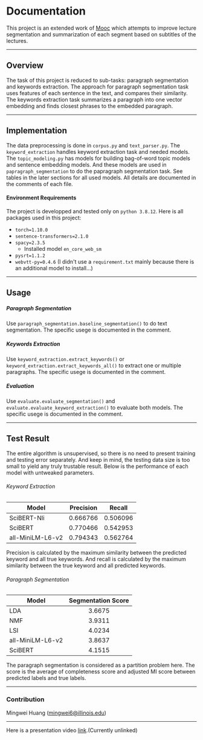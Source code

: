 # Documentation
This project is an extended work of [Mooc](https://smartmoocs.web.illinois.edu/) which attempts to improve lecture segmentation and summarization of each segment based on subtitles of the lectures.

---
## Overview
The task of this project is reduced to sub-tasks: paragraph segmentation and keywords extraction. The approach for paragraph segmentation task uses features of each sentence in the text, and compares their similarity. The keywords extraction task summarizes a paragraph into one vector embedding and finds closest phrases to the embedded paragraph.

---
## Implementation
The data preprocessing is done in `corpus.py` and `text_parser.py`. The `keyword_extraction` handles keyword extraction task and needed models. The `topic_modeling.py` has models for building bag-of-word topic models and sentence embedding models. And these models are used in `papragraph_segmentation` to do the papragraph segmentation task. 
See tables in the later sections for all used models. All details are documented in the comments of each file.

#### Environment Requirements
The project is developped and tested only on `python 3.8.12`.
Here is all packages used in this project:
- `torch=1.10.0`
- `sentence-transformers=2.1.0`
- `spacy=2.3.5`
    - Installed model `en_core_web_sm`
- `pysrt=1.1.2`
- `webvtt-py=0.4.6`
(I didn't use a `requirement.txt` mainly because there is an additional model to install...)

---
## Usage
##### Paragraph Segmentation
Use `paragraph_segmentation.baseline_segmentation()` to do text segmentation. The specific usege is documented in the comment.
##### Keywords Extraction
Use `keyword_extraction.extract_keywords()` or `keyword_extraction.extract_keywords_all()` to extract one or multiple paragraphs. The specific usege is documented in the comment.
##### Evaluation
Use `evaluate.evaluate_segmentation()` and `evaluate.evaluate_keyword_extraction()` to evaluate both models. The specific usege is documented in the comment.

---
## Test Result
The entire algorithm is unsupervised, so there is no need to present training and testing error separately. And keep in mind, the testing data size is too small to yield any truly trustable result. Below is the performance of each model with untweaked parameters. 

###### Keyword Extraction
| Model            | Precision |  Recall  |
|------------------|:---------:|:--------:|
| SciBERT-Nli      |  0.666766 | 0.506096 |
| SciBERT          |  0.770466 | 0.542953 |
| all-MiniLM-L6-v2 |  0.794343 | 0.562764 |

Precision is calculated by the maximum similarity between the predicted keyword and all true keywords.
And recall is calculated by the maximum similarity between the true keyword and all predicted keywords.

###### Paragraph Segmentation
| Model            | Segmentation Score |
|------------------|:------------------:|
| LDA              |       3.6675       |
| NMF              |       3.9311       |
| LSI              |       4.0234       |
| all-MiniLM-L6-v2 |       3.8637       |
| SciBERT          |       4.1515       |

The paragraph segmentation is considered as a partition problem here. The score is the average of completeness score and adjusted MI score between predicted labels and true labels.

---
### Contribution
Mingwei Huang (mingwei6@illinois.edu)

---
Here is a presentation video [link]().(Currently unlinked)

